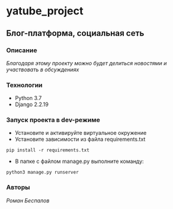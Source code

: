 # yatube_project
## Блог-платформа, социальная сеть
### Описание
_Благодаря этому проекту можно будет делиться новостями и участвовать в обсуждениях_
### Технологии
- Python 3.7
- Django 2.2.19
### Запуск проекта в dev-режиме
- Установите и активируйте виртуальное окружение
- Установите зависимости из файла requirements.txt
```
pip install -r requirements.txt
``` 
- В папке с файлом manage.py выполните команду:
```
python3 manage.py runserver
```
### Авторы
*Роман Беспалов*